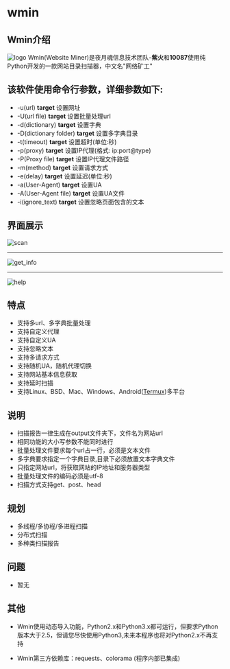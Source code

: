 # wmin
Wmin介绍
-------
![logo](https://magician333.github.io/logo.png)
Wmin(Website Miner)是夜月魂信息技术团队-**紫火**和**10087**使用纯Python开发的一款网站目录扫描器，中文名"网络矿工"


该软件使用命令行参数，详细参数如下:
------
* -u(url) **target**    设置网址
* -U(url file) **target**    设置批量处理url
* -d(dictionary) **target**    设置字典
* -D(dictionary folder) **target**    设置多字典目录
* -t(timeout) **target**    设置超时(单位:秒)
* -p(proxy) **target**    设置IP代理(格式: ip:port@type)
* -P(Proxy file) **target**    设置IP代理文件路径
* -m(method) **target**    设置请求方式
* -e(delay) **target**    设置延迟(单位:秒)
* -a(User-Agent) **target**    设置UA
*  -A(User-Agent file) **target**    设置UA文件
* -i(ignore_text)    **target**    设置忽略页面包含的文本

界面展示
------
![scan](https://magician333.github.io/scan.png)
***
![get_info](https://magician333.github.io/get_info.png)
***
![help](https://magician333.github.io/help.png)

特点
------
* 支持多url、多字典批量处理
* 支持自定义代理
* 支持自定义UA
* 支持忽略文本
* 支持多请求方式
* 支持随机UA，随机代理切换
* 支持网站基本信息获取
* 支持延时扫描
* 支持Linux、BSD、Mac、Windows、Android([Termux](https://termux.com))多平台

说明
------
* 扫描报告一律生成在output文件夹下，文件名为网站url
* 相同功能的大小写参数不能同时进行
* 批量处理文件要求每个url占一行，必须是文本文件
* 多字典要求指定一个字典目录,目录下必须放置文本字典文件
* 只指定网站url，将获取网站的IP地址和服务器类型
* 批量处理文件的编码必须是utf-8
* 扫描方式支持get、post、head

规划
------
* 多线程/多协程/多进程扫描
* 分布式扫描
* 多种类扫描报告

问题
-----
* 暂无

其他
------
* Wmin使用动态导入功能，Python2.x和Python3.x都可运行，但要求Python版本大于2.5，但请您尽快使用Python3,未来本程序也将对Python2.x不再支持

* Wmin第三方依赖库：requests、colorama (程序内部已集成)
